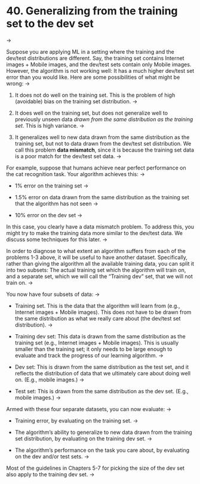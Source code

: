 # 40. Generalizing from the training set to the dev set
->


Suppose you are applying ML in a setting where the training and the dev/test distributions are different. Say, the training set contains Internet images + Mobile images, and the dev/test sets contain only Mobile images. However, the algorithm is not working well: It has a much higher dev/test set error than you would like. Here are some possibilities of what might be wrong:
->


1. It does not do well on the training set. This is the problem of high (avoidable) bias on the training set distribution.
->


2. It does well on the training set, but does not generalize well to previously unseen data *drawn from the same distribution as the training set*.​ This is high variance.
->


3. It generalizes well to new data drawn from the same distribution as the training set, but not to data drawn from the dev/test set distribution. We call this problem ​**data mismatch​**, since it is because the training set data is a poor match for the dev/test set data.
->


For example, suppose that humans achieve near perfect performance on the cat recognition task. Your algorithm achieves this:
->


* 1% error on the training set
->


* 1.5% error on data drawn from the same distribution as the training set that the algorithm has not seen
->


* 10% error on the dev set
->


In this case, you clearly have a data mismatch problem. To address this, you might try to make the training data more similar to the dev/test data. We discuss some techniques for this later.
->


In order to diagnose to what extent an algorithm suffers from each of the problems 1-3 above, it will be useful to have another dataset. Specifically, rather than giving the algorithm all the available training data, you can split it into two subsets: The actual training set which the algorithm will train on, and a separate set, which we will call the “Training dev” set, that we will not train on.
->


You now have four subsets of data:
->


* Training set. This is the data that the algorithm will learn from (e.g., Internet images + Mobile images). This does not have to be drawn from the same distribution as what we really care about (the dev/test set distribution).
->


* Training dev set: This data is drawn from the same distribution as the training set (e.g., Internet images + Mobile images). This is usually smaller than the training set; it only needs to be large enough to evaluate and track the progress of our learning algorithm.
->


* Dev set: This is drawn from the same distribution as the test set, and it reflects the distribution of data that we ultimately care about doing well on. (E.g., mobile images.)
->


* Test set: This is drawn from the same distribution as the dev set. (E.g., mobile images.)
->


Armed with these four separate datasets, you can now evaluate:
->


* Training error, by evaluating on the training set.
->


* The algorithm’s ability to generalize to new data drawn from the training set distribution, by evaluating on the training dev set.
->


* The algorithm’s performance on the task you care about, by evaluating on the dev and/or test sets.
->


Most of the guidelines in Chapters 5-7 for picking the size of the dev set also apply to the training dev set.
->

